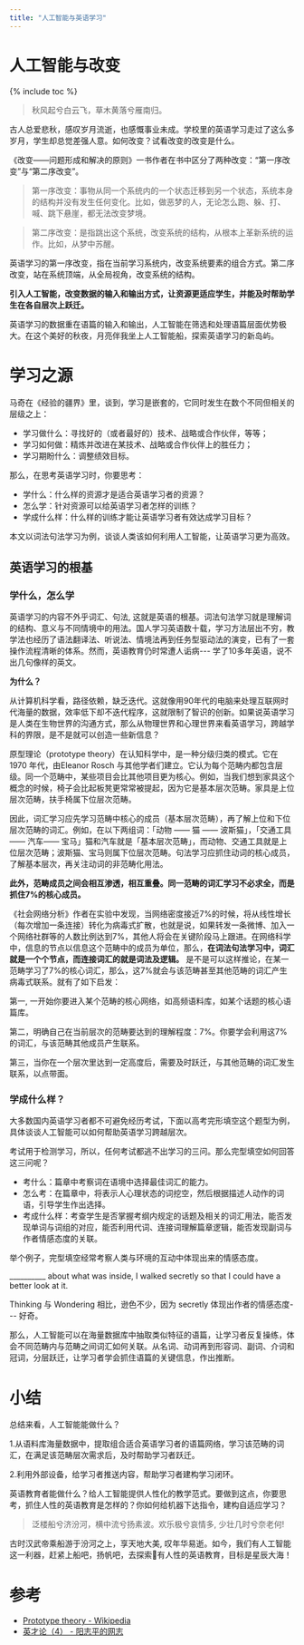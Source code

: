 ```yaml
---
title: "人工智能与英语学习"
---
```




# 人工智能与改变

{% include toc %}

> 秋风起兮白云飞，草木黄落兮雁南归。

古人总爱悲秋，感叹岁月流逝，也感慨事业未成。学校里的英语学习走过了这么多岁月，学生却总觉差强人意。如何改变？试看改变的改变是什么。

《改变——问题形成和解决的原则》一书作者在书中区分了两种改变：“第一序改变”与“第二序改变”。

>第一序改变：事物从同一个系统内的一个状态迁移到另一个状态，系统本身的结构并没有发生任何变化。比如，做恶梦的人，无论怎么跑、躲、打、喊、跳下悬崖，都无法改变梦境。

>第二序改变：是指跳出这个系统，改变系统的结构，从根本上革新系统的运作。比如，从梦中苏醒。

英语学习的第一序改变，指在当前学习系统内，改变系统要素的组合方式。第二序改变，站在系统顶端，从全局视角，改变系统的结构。

**引入人工智能，改变数据的输入和输出方式，让资源更适应学生，并能及时帮助学生在各自层次上跃迁。**

英语学习的数据重在语篇的输入和输出，人工智能在筛选和处理语篇层面优势极大。在这个美好的秋夜，月亮伴我坐上人工智能船，探索英语学习的新岛屿。

# 学习之源

马奇在《经验的疆界》里，谈到，学习是嵌套的，它同时发生在数个不同但相关的层级之上：

- 学习做什么：寻找好的（或者最好的）技术、战略或合作伙伴，等等；
- 学习如何做：精炼并改进在某技术、战略或合作伙伴上的胜任力；
- 学习期盼什么：调整绩效目标。

那么，在思考英语学习时，你要思考：

- 学什么：什么样的资源才是适合英语学习者的资源？
- 怎么学：针对资源可以给英语学习者怎样的训练？
- 学成什么样：什么样的训练才能让英语学习者有效达成学习目标？ 

本文以词法句法学习为例，谈谈人类该如何利用人工智能，让英语学习更为高效。

## 英语学习的根基

### 学什么，怎么学

英语学习的内容不外乎词汇、句法, 这就是英语的根基。词法句法学习就是理解词的结构、意义与不同情境中的用法。国人学习英语数十载，学习方法层出不穷，教学法也经历了语法翻译法、听说法、情境法再到任务型驱动法的演变，已有了一套操作流程清晰的体系。然而，英语教育仍时常遭人诟病--- 学了10多年英语，说不出几句像样的英文。

**为什么？**

从计算机科学看，路径依赖，缺乏迭代。这就像用90年代的电脑来处理互联网时代海量的数据，效率低下却不迭代程序，这就限制了智识的创新。如果说英语学习是人类在生物世界的沟通方式，那么从物理世界和心理世界来看英语学习，跨越学科的界限，是不是就可以创造一些新信息？

原型理论（prototype theory）在认知科学中，是一种分级归类的模式。它在 1970 年代，由Eleanor Rosch 与其他学者们建立。它认为每个范畴内都包含层级。同一个范畴中，某些项目会比其他项目更为核心。例如，当我们想到家具这个概念的时候，椅子会比起板凳更常常被提起，因为它是基本层次范畴。家具是上位层次范畴，扶手椅属下位层次范畴。

因此，词汇学习应先学习范畴中核心的成员（基本层次范畴），再了解上位和下位层次范畴的词汇。例如，在以下两组词：「动物 —— 猫 —— 波斯猫」，「交通工具 —— 汽车—— 宝马」猫和汽车就是「基本层次范畴」，而动物、交通工具就是上位层次范畴；波斯猫、宝马则属下位层次范畴。句法学习应抓住动词的核心成员，了解基本层次，再关注动词的非范畴化用法。

**此外，范畴成员之间会相互渗透，相互重叠。同一范畴的词汇学习不必求全，而是抓住7%的核心成员。**

《社会网络分析》作者在实验中发现，当网络密度接近7%的时候，将从线性增长（每次增加一条连接）转化为病毒式扩散，也就是说，如果转发一条微博、加入一个网络社群等的人数比例达到7%，其他人将会在关键阶段马上跟进。在网络科学中，信息的节点以信息这个范畴中的成员为单位，那么，**在词法句法学习中，词汇就是一个个节点，而连接词汇的就是词法及逻辑。** 是不是可以这样推论，在某一范畴学习了7%的核心词汇，那么，这7%就会与该范畴甚至其他范畴的词汇产生病毒式联系。就有了如下启发：

第一, 一开始你要进入某个范畴的核心网络，如高频语料库，如某个话题的核心语篇库。

第二，明确自己在当前层次的范畴要达到的理解程度：7%。你要学会利用这7%的词汇，与该范畴其他成员产生联系。

第三，当你在一个层次里达到一定高度后，需要及时跃迁，与其他范畴的词汇发生联系，以点带面。

### 学成什么样？

大多数国内英语学习者都不可避免经历考试，下面以高考完形填空这个题型为例，具体谈谈人工智能可以如何帮助英语学习跨越层次。

考试用于检测学习，所以，任何考试都逃不出学习的三问。那么完型填空如何回答这三问呢？

- 考什么：篇章中考察词在语境中选择最佳词汇的能力。
- 怎么考：在篇章中，将表示人心理状态的词挖空，然后根据描述人动作的词语，引导学生作出选择。
- 考成什么样：考查学生是否掌握考纲内规定的话题及相关的词汇用法，能否发现单词与词组的对应，能否利用代词、连接词理解篇章逻辑，能否发现副词与作者情感态度的关联。

举个例子，完型填空经常考察人类与环境的互动中体现出来的情感态度。

__________ about what was inside, I walked secretly so that I could have a better look at it. 

Thinking  与 Wondering  相比，逊色不少，因为 secretly  体现出作者的情感态度--- 好奇。

那么，人工智能可以在海量数据库中抽取类似特征的语篇，让学习者反复操练，体会不同范畴内与范畴之间词汇如何关联。从名词、动词再到形容词、副词、介词和冠词，分层跃迁，让学习者学会抓住语篇的关键信息，作出推断。


# 小结 


总结来看，人工智能能做什么？

1.从语料库海量数据中，提取组合适合英语学习者的语篇网络，学习该范畴的词汇，在满足该范畴层次需求后，及时帮助学习者跃迁。

2.利用外部设备，给学习者推送内容，帮助学习者建构学习闭环。


英语教育者能做什么？给人工智能提供人性化的教学范式。要做到这点，你要思考，抓住人性的英语教育是怎样的？你如何给机器下达指令，建构自适应学习？

> 泛楼船兮济汾河，横中流兮扬素波。欢乐极兮哀情多, 少壮几时兮奈老何!

古时汉武帝乘船游于汾河之上，享天地大美, 叹年华易逝。如今，我们有人工智能这一利器，赶紧上船吧，扬帆吧，去探索有人性的英语教育，目标是星辰大海！

# 参考
- [Prototype theory - Wikipedia](https://en.wikipedia.org/wiki/Prototype_theory)
- [英才论（4） - 阳志平的网志](http://www.yangzhiping.com/worksmarter/chapter4/talk004) 